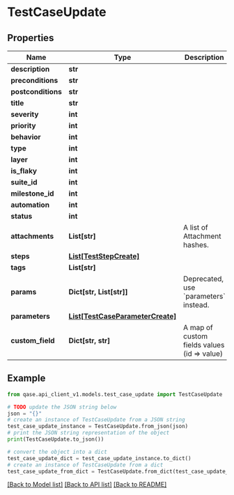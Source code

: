 # TestCaseUpdate


## Properties

Name | Type | Description | Notes
------------ | ------------- | ------------- | -------------
**description** | **str** |  | [optional] 
**preconditions** | **str** |  | [optional] 
**postconditions** | **str** |  | [optional] 
**title** | **str** |  | [optional] 
**severity** | **int** |  | [optional] 
**priority** | **int** |  | [optional] 
**behavior** | **int** |  | [optional] 
**type** | **int** |  | [optional] 
**layer** | **int** |  | [optional] 
**is_flaky** | **int** |  | [optional] 
**suite_id** | **int** |  | [optional] 
**milestone_id** | **int** |  | [optional] 
**automation** | **int** |  | [optional] 
**status** | **int** |  | [optional] 
**attachments** | **List[str]** | A list of Attachment hashes. | [optional] 
**steps** | [**List[TestStepCreate]**](TestStepCreate.md) |  | [optional] 
**tags** | **List[str]** |  | [optional] 
**params** | **Dict[str, List[str]]** | Deprecated, use &#x60;parameters&#x60; instead. | [optional] 
**parameters** | [**List[TestCaseParameterCreate]**](TestCaseParameterCreate.md) |  | [optional] 
**custom_field** | **Dict[str, str]** | A map of custom fields values (id &#x3D;&gt; value) | [optional] 

## Example

```python
from qase.api_client_v1.models.test_case_update import TestCaseUpdate

# TODO update the JSON string below
json = "{}"
# create an instance of TestCaseUpdate from a JSON string
test_case_update_instance = TestCaseUpdate.from_json(json)
# print the JSON string representation of the object
print(TestCaseUpdate.to_json())

# convert the object into a dict
test_case_update_dict = test_case_update_instance.to_dict()
# create an instance of TestCaseUpdate from a dict
test_case_update_from_dict = TestCaseUpdate.from_dict(test_case_update_dict)
```
[[Back to Model list]](../README.md#documentation-for-models) [[Back to API list]](../README.md#documentation-for-api-endpoints) [[Back to README]](../README.md)


